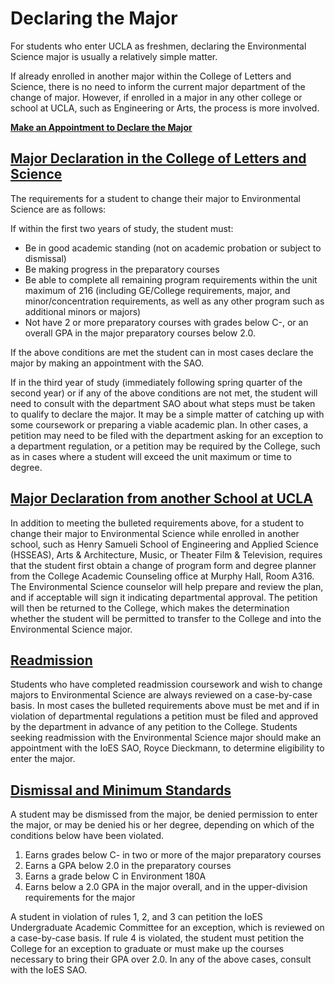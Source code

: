 # Declaring the Major

For students who enter UCLA as freshmen, declaring the Environmental Science major is usually a relatively simple matter.

If already enrolled in another major within the College of Letters and Science, there is no need to inform the current major department of the change of major. However, if enrolled in a major in any other college or school at UCLA, such as Engineering or Arts, the process is more involved.

[**Make an Appointment to Declare the Major**](https://calendly.com/rdieckmann/30min/)

## [Major Declaration in the College of Letters and Science](#major-declaration-in-the-college-of-letters-and-science)

The requirements for a student to change their major to Environmental Science are as follows:

If within the first two years of study, the student must:

* Be in good academic standing (not on academic probation or subject to dismissal)
* Be making progress in the preparatory courses
* Be able to complete all remaining program requirements within the unit maximum of 216 (including GE/College requirements, major, and minor/concentration requirements, as well as any other program such as additional minors or majors)
* Not have 2 or more preparatory courses with grades below C-, or an overall GPA in the major preparatory courses below 2.0.

If the above conditions are met the student can in most cases declare the major by making an appointment with the SAO.

If in the third year of study (immediately following spring quarter of the second year) or if any of the above conditions are not met, the student will need to consult with the department SAO about what steps must be taken to qualify to declare the major. It may be a simple matter of catching up with some coursework or preparing a viable academic plan. In other cases, a petition may need to be filed with the department asking for an exception to a department regulation, or a petition may be required by the College, such as in cases where a student will exceed the unit maximum or time to degree.

## [Major Declaration from another School at UCLA](#major-declaration-from-another-school-at-ucla)

In addition to meeting the bulleted requirements above, for a student to change their major to Environmental Science while enrolled in another school, such as Henry Samueli School of Engineering and Applied Science (HSSEAS), Arts & Architecture, Music, or Theater Film & Television, requires that the student first obtain a change of program form and degree planner from the College Academic Counseling office at Murphy Hall, Room A316. The Environmental Science counselor will help prepare and review the plan, and if acceptable will sign it indicating departmental approval. The petition will then be returned to the College, which makes the determination whether the student will be permitted to transfer to the College and into the Environmental Science major.

## [Readmission](#readmission)

Students who have completed readmission coursework and wish to change majors to Environmental Science are always reviewed on a case-by-case basis. In most cases the bulleted requirements above must be met and if in violation of departmental regulations a petition must be filed and approved by the department in advance of any petition to the College. Students seeking readmission with the Environmental Science major should make an appointment with the IoES SAO, Royce Dieckmann, to determine eligibility to enter the major.

## [Dismissal and Minimum Standards](#dismissal-and-minimum-standards)

A student may be dismissed from the major, be denied permission to enter the major, or may be denied his or her degree, depending on which of the conditions below have been violated.

1. Earns grades below C- in two or more of the major preparatory courses
2. Earns a GPA below 2.0 in the preparatory courses
3. Earns a grade below C in Environment 180A
4. Earns below a 2.0 GPA in the major overall, and in the upper-division requirements for the major

A student in violation of rules 1, 2, and 3 can petition the IoES Undergraduate Academic Committee for an exception, which is reviewed on a case-by-case basis. If rule 4 is violated, the student must petition the College for an exception to graduate or must make up the courses necessary to bring their GPA over 2.0. In any of the above cases, consult with the IoES SAO.

